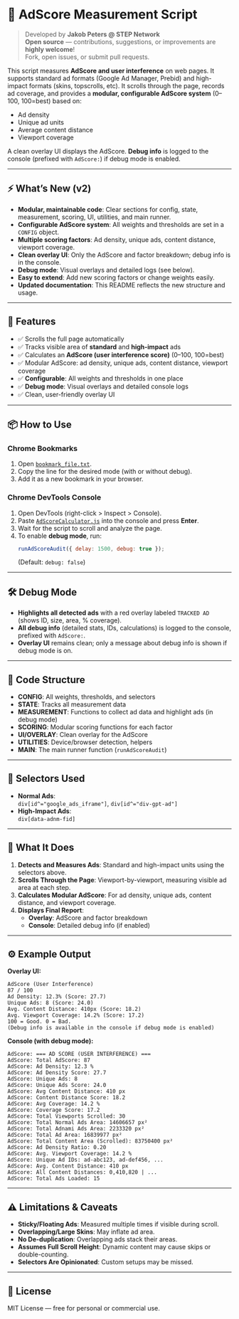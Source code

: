 # 🧪 AdScore Measurement Script

> Developed by **Jakob Peters @ STEP Network**  
> **Open source** — contributions, suggestions, or improvements are **highly welcome**!  
Fork, open issues, or submit pull requests.

This script measures **AdScore and user interference** on web pages. It supports standard ad formats (Google Ad Manager, Prebid) and high-impact formats (skins, topscrolls, etc). It scrolls through the page, records ad coverage, and provides a **modular, configurable AdScore system** (0–100, 100=best) based on:

- Ad density
- Unique ad units
- Average content distance
- Viewport coverage

A clean overlay UI displays the AdScore. **Debug info** is logged to the console (prefixed with `AdScore:`) if debug mode is enabled.

---

## ⚡️ What’s New (v2)
- **Modular, maintainable code**: Clear sections for config, state, measurement, scoring, UI, utilities, and main runner.
- **Configurable AdScore system**: All weights and thresholds are set in a `CONFIG` object.
- **Multiple scoring factors**: Ad density, unique ads, content distance, viewport coverage.
- **Clean overlay UI**: Only the AdScore and factor breakdown; debug info is in the console.
- **Debug mode**: Visual overlays and detailed logs (see below).
- **Easy to extend**: Add new scoring factors or change weights easily.
- **Updated documentation**: This README reflects the new structure and usage.

---

## 🚀 Features
- ✅ Scrolls the full page automatically
- ✅ Tracks visible area of **standard** and **high-impact** ads
- ✅ Calculates an **AdScore (user interference score)** (0–100, 100=best)
- ✅ Modular AdScore: ad density, unique ads, content distance, viewport coverage
- ✅ **Configurable**: All weights and thresholds in one place
- ✅ **Debug mode**: Visual overlays and detailed console logs
- ✅ Clean, user-friendly overlay UI

---

## 📦 How to Use

### Chrome Bookmarks
1. Open [`bookmark_file.txt`](./bookmark_file.txt).
2. Copy the line for the desired mode (with or without debug).
3. Add it as a new bookmark in your browser.

### Chrome DevTools Console
1. Open DevTools (right-click > Inspect > Console).
2. Paste [`AdScoreCalculator.js`](./AdScoreCalculator.js) into the console and press **Enter**.
3. Wait for the script to scroll and analyze the page.
4. To enable **debug mode**, run:
   ```javascript
   runAdScoreAudit({ delay: 1500, debug: true });
   ```
   (Default: `debug: false`)

---

## 🛠️ Debug Mode
- **Highlights all detected ads** with a red overlay labeled `TRACKED AD` (shows ID, size, area, % coverage).
- **All debug info** (detailed stats, IDs, calculations) is logged to the console, prefixed with `AdScore:`.
- **Overlay UI** remains clean; only a message about debug info is shown if debug mode is on.

---

## 🧩 Code Structure
- **CONFIG**: All weights, thresholds, and selectors
- **STATE**: Tracks all measurement data
- **MEASUREMENT**: Functions to collect ad data and highlight ads (in debug mode)
- **SCORING**: Modular scoring functions for each factor
- **UI/OVERLAY**: Clean overlay for the AdScore
- **UTILITIES**: Device/browser detection, helpers
- **MAIN**: The main runner function (`runAdScoreAudit`)

---

## 📎 Selectors Used
- **Normal Ads**:  
  `div[id^="google_ads_iframe"]`, `div[id^="div-gpt-ad"]`
- **High-Impact Ads**:  
  `div[data-adnm-fid]`

---

## 📌 What It Does
1. **Detects and Measures Ads**: Standard and high-impact units using the selectors above.
2. **Scrolls Through the Page**: Viewport-by-viewport, measuring visible ad area at each step.
3. **Calculates Modular AdScore**: For ad density, unique ads, content distance, and viewport coverage.
4. **Displays Final Report**: 
   - **Overlay**: AdScore and factor breakdown
   - **Console**: Detailed debug info (if enabled)

---

## ⚙️ Example Output

**Overlay UI:**
```
AdScore (User Interference)
87 / 100
Ad Density: 12.3% (Score: 27.7)
Unique Ads: 8 (Score: 24.0)
Avg. Content Distance: 410px (Score: 18.2)
Avg. Viewport Coverage: 14.2% (Score: 17.2)
100 = Good. 0 = Bad.
(Debug info is available in the console if debug mode is enabled)
```

**Console (with debug mode):**
```
AdScore: === AD SCORE (USER INTERFERENCE) ===
AdScore: Total AdScore: 87
AdScore: Ad Density: 12.3 %
AdScore: Ad Density Score: 27.7
AdScore: Unique Ads: 8
AdScore: Unique Ads Score: 24.0
AdScore: Avg Content Distance: 410 px
AdScore: Content Distance Score: 18.2
AdScore: Avg Coverage: 14.2 %
AdScore: Coverage Score: 17.2
AdScore: Total Viewports Scrolled: 30
AdScore: Total Normal Ads Area: 14606657 px²
AdScore: Total Adnami Ads Area: 2233320 px²
AdScore: Total Ad Area: 16839977 px²
AdScore: Total Content Area (Scrolled): 83750400 px²
AdScore: Ad Density Ratio: 0.20
AdScore: Avg. Viewport Coverage: 14.2 %
AdScore: Unique Ad IDs: ad-abc123, ad-def456, ...
AdScore: Avg. Content Distance: 410 px
AdScore: All Content Distances: 0,410,820 | ...
AdScore: Total Ads Loaded: 15
```

---

## ⚠️ Limitations & Caveats
- **Sticky/Floating Ads**: Measured multiple times if visible during scroll.
- **Overlapping/Large Skins**: May inflate ad area.
- **No De-duplication**: Overlapping ads stack their areas.
- **Assumes Full Scroll Height**: Dynamic content may cause skips or double-counting.
- **Selectors Are Opinionated**: Custom setups may be missed.

---

## 📖 License
MIT License — free for personal or commercial use.
